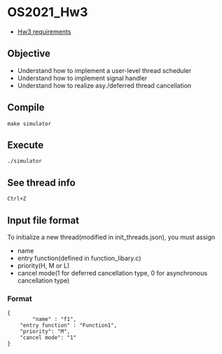 # OS2021_Hw3
* [Hw3 requirements](https://docs.google.com/presentation/d/1UFuPUwd17Hogh5Vp8GZbnrLRAddGvC1j/edit#slide=id.p3)
## Objective
* Understand how to implement a user-level thread scheduler
* Understand how to implement signal handler
* Understand how to realize asy./deferred thread cancellation 
## Compile
    make simulator
## Execute
    ./simulator
## See thread info
    Ctrl+Z
## Input file format
To initialize a new thread(modified in init_threads.json), you must assign 
* name
* entry function(defined in function_libary.c)
* priority(H, M or L)
* cancel mode(1 for deferred cancellation type, 0 for asynchronous cancellation type)  
### Format
    {   
            "name" : "f1",  
		"entry function" : "Function1",  
		"priority": "M",  
		"cancel mode": "1"  
    }  
